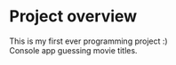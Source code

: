 # Project overview

This is my first ever programming project :)  
Console app guessing movie titles.
